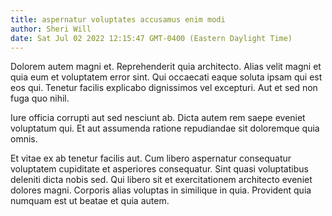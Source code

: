 ```yaml
---
title: aspernatur voluptates accusamus enim modi
author: Sheri Will
date: Sat Jul 02 2022 12:15:47 GMT-0400 (Eastern Daylight Time)
---
```

Dolorem autem magni et. Reprehenderit quia architecto. Alias velit magni et quia eum et voluptatem error sint. Qui occaecati eaque soluta ipsam qui est eos qui. Tenetur facilis explicabo dignissimos vel excepturi. Aut et sed non fuga quo nihil.

 Iure officia corrupti aut sed nesciunt ab. Dicta autem rem saepe eveniet voluptatum qui. Et aut assumenda ratione repudiandae sit doloremque quia omnis.

 Et vitae ex ab tenetur facilis aut. Cum libero aspernatur consequatur voluptatem cupiditate et asperiores consequatur. Sint quasi voluptatibus deleniti dicta nobis sed. Qui libero sit et exercitationem architecto eveniet dolores magni. Corporis alias voluptas in similique in quia. Provident quia numquam est ut beatae et quia autem.